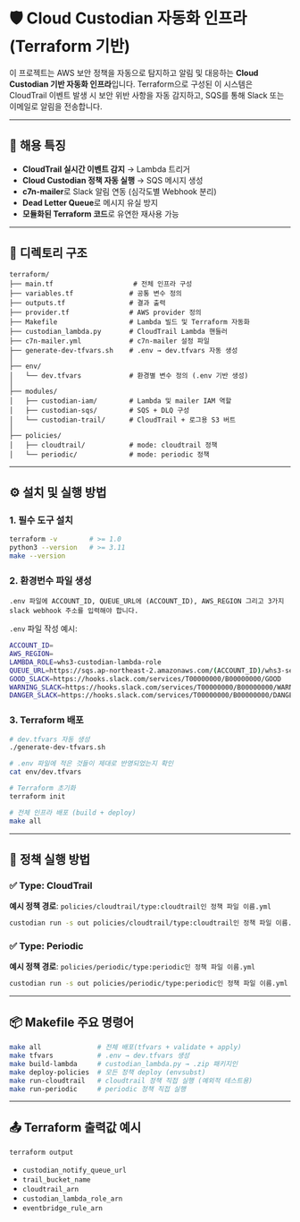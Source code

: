# 🛡️ Cloud Custodian 자동화 인프라 (Terraform 기반)

이 프로젝트는 AWS 보안 정책을 자동으로 탐지하고 알림 및 대응하는 **Cloud Custodian 기반 자동화 인프라**입니다. Terraform으로 구성된 이 시스템은 CloudTrail 이벤트 발생 시 보안 위반 사항을 자동 감지하고, SQS를 통해 Slack 또는 이메일로 알림을 전송합니다.

---

## 🚀 해용 특징

* **CloudTrail 실시간 이벤트 감지** → Lambda 트리거
* **Cloud Custodian 정책 자동 실행** → SQS 메시지 생성
* **c7n-mailer**로 Slack 알림 연동 (심각도별 Webhook 분리)
* **Dead Letter Queue**로 메시지 유실 방지
* **모듈화된 Terraform 코드**로 유연한 재사용 가능

---

## 📁 디렉토리 구조

```
terraform/
├── main.tf                    # 전체 인프라 구성
├── variables.tf              # 공통 변수 정의
├── outputs.tf                # 결과 출력
├── provider.tf               # AWS provider 정의
├── Makefile                  # Lambda 빌드 및 Terraform 자동화
├── custodian_lambda.py       # CloudTrail Lambda 핸들러
├── c7n-mailer.yml            # c7n-mailer 설정 파일
├── generate-dev-tfvars.sh    # .env → dev.tfvars 자동 생성
│
├── env/
│   └── dev.tfvars            # 환경별 변수 정의 (.env 기반 생성)
│
├── modules/
│   ├── custodian-iam/        # Lambda 및 mailer IAM 역할
│   ├── custodian-sqs/        # SQS + DLQ 구성
│   └── custodian-trail/      # CloudTrail + 로그용 S3 버트
│
├── policies/
│   ├── cloudtrail/           # mode: cloudtrail 정책
│   └── periodic/             # mode: periodic 정책
```

---

## ⚙️ 설치 및 실행 방법

### 1. 필수 도구 설치

```bash
terraform -v        # >= 1.0
python3 --version   # >= 3.11
make --version
```

### 2. 환경번수 파일 생성

`.env 파일에 ACCOUNT_ID, QUEUE_URL에 (ACCOUNT_ID), AWS_REGION 그리고 3가지 slack webhook 주소를 입력해야 합니다.`

`.env` 파일 작성 예시:

```bash
ACCOUNT_ID=
AWS_REGION=
LAMBDA_ROLE=whs3-custodian-lambda-role
QUEUE_URL=https://sqs.ap-northeast-2.amazonaws.com/(ACCOUNT_ID)/whs3-security-alert-queue
GOOD_SLACK=https://hooks.slack.com/services/T00000000/B00000000/GOOD
WARNING_SLACK=https://hooks.slack.com/services/T00000000/B00000000/WARNING
DANGER_SLACK=https://hooks.slack.com/services/T00000000/B00000000/DANGER
```

### 3. Terraform 배포

```bash
# dev.tfvars 자동 생성
./generate-dev-tfvars.sh

# .env 파일에 적은 것들이 제대로 반영되었는지 확인
cat env/dev.tfvars

# Terraform 초기화
terraform init

# 전체 인프라 배포 (build + deploy)
make all
```

---

## 🥪 정책 실행 방법

### ✅ Type: CloudTrail

**예시 정책 경로**: `policies/cloudtrail/type:cloudtrail인 정책 파일 이름.yml`

```bash
custodian run -s out policies/cloudtrail/type:cloudtrail인 정책 파일 이름.yml
```

### ✅ Type: Periodic

**예시 정책 경로**: `policies/periodic/type:periodic인 정책 파일 이름.yml`

```bash
custodian run -s out policies/periodic/type:periodic인 정책 파일 이름.yml
```

---

## 📦 Makefile 주요 명령어

```bash
make all              # 전체 배포(tfvars + validate + apply)
make tfvars           # .env → dev.tfvars 생성
make build-lambda     # custodian_lambda.py → .zip 패키지인
make deploy-policies  # 모든 정책 deploy (envsubst)
make run-cloudtrail   # cloudtrail 정책 직접 실행 (예외적 테스트용)
make run-periodic     # periodic 정책 직접 실행
```

---

## 📤 Terraform 출력값 예시

```bash
terraform output
```

* `custodian_notify_queue_url`
* `trail_bucket_name`
* `cloudtrail_arn`
* `custodian_lambda_role_arn`
* `eventbridge_rule_arn`
